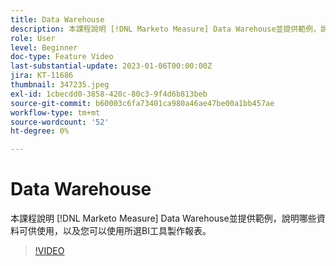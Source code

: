 ```yaml
---
title: Data Warehouse
description: 本課程說明 [!DNL Marketo Measure] Data Warehouse並提供範例，說明哪些資料可供使用，以及您可以使用所選BI工具製作報表。
role: User
level: Beginner
doc-type: Feature Video
last-substantial-update: 2023-01-06T00:00:00Z
jira: KT-11686
thumbnail: 347235.jpeg
exl-id: 1cbecdd0-3858-420c-80c3-9f4d6b813beb
source-git-commit: b60003c6fa73401ca980a46ae47be00a1bb457ae
workflow-type: tm+mt
source-wordcount: '52'
ht-degree: 0%

---
```


# Data Warehouse

本課程說明 [!DNL Marketo Measure] Data Warehouse並提供範例，說明哪些資料可供使用，以及您可以使用所選BI工具製作報表。

>[!VIDEO](https://video.tv.adobe.com/v/347235/?quality=12&learn=on)
